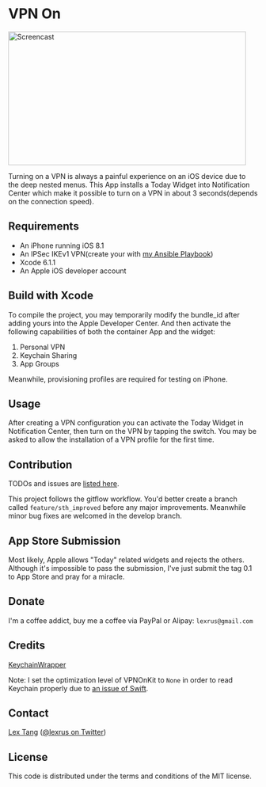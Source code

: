 # VPN On

<img src="https://cloud.githubusercontent.com/assets/219689/5451787/6a57f7c8-854e-11e4-8da9-fec82b73cdb2.gif" width="480" height="270" alt="Screencast"/>

Turning on a VPN is always a painful experience on an iOS device due to the deep nested menus. This App installs a Today Widget into Notification Center which make it possible to turn on a VPN in about 3 seconds(depends on the connection speed).

## Requirements

- An iPhone running iOS 8.1
- An IPSec IKEv1 VPN(create your with [my Ansible Playbook](https://github.com/lexrus/vpn-deploy-playbook))
- Xcode 6.1.1
- An Apple iOS developer account

## Build with Xcode

To compile the project, you may temporarily modify the bundle_id after adding yours into the Apple Developer Center. And then activate the following capabilities of both the container App and the widget:

1. Personal VPN
2. Keychain Sharing
3. App Groups

Meanwhile, provisioning profiles are required for testing on iPhone.

## Usage

After creating a VPN configuration you can activate the Today Widget in Notification Center, then turn on the VPN by tapping the switch. You may be asked to allow the installation of a VPN profile for the first time.

## Contribution

TODOs and issues are [listed here](https://github.com/lexrus/VPNOn/issues).

This project follows the gitflow workflow. You'd better create a branch called `feature/sth_improved` before any major improvements. Meanwhile minor bug fixes are welcomed in the develop branch.

## App Store Submission

Most likely, Apple allows "Today" related widgets and rejects the others. Although it's impossible to pass the submission, I've just submit the tag 0.1 to App Store and pray for a miracle.

## Donate

I'm a coffee addict, buy me a coffee via PayPal or Alipay: `lexrus@gmail.com`

## Credits

[KeychainWrapper](https://github.com/jrendel/KeychainWrapper)

Note: I set the optimization level of VPNOnKit to `None` in order to read Keychain properly due to [an issue of Swift](http://stackoverflow.com/questions/26355630/swift-keychain-and-provisioning-profiles).

## Contact

[Lex Tang](https://github.com/lexrus/) ([@lexrus on Twitter](https://twitter.com/lexrus/))

## License

This code is distributed under the terms and conditions of the MIT license.

